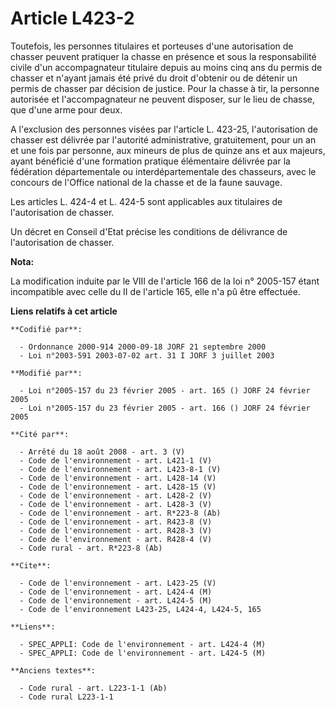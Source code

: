 # Article L423-2

Toutefois, les personnes titulaires et porteuses d'une autorisation de chasser peuvent pratiquer la chasse en présence et
sous la responsabilité civile d'un accompagnateur titulaire depuis au moins cinq ans du permis de chasser et n'ayant jamais
été privé du droit d'obtenir ou de détenir un permis de chasser par décision de justice. Pour la chasse à tir, la personne
autorisée et l'accompagnateur ne peuvent disposer, sur le lieu de chasse, que d'une arme pour deux.

A l'exclusion des personnes visées par l'article L. 423-25, l'autorisation de chasser est délivrée par l'autorité
administrative, gratuitement, pour un an et une fois par personne, aux mineurs de plus de quinze ans et aux majeurs, ayant
bénéficié d'une formation pratique élémentaire délivrée par la fédération départementale ou interdépartementale des
chasseurs, avec le concours de l'Office national de la chasse et de la faune sauvage.

Les articles L. 424-4 et L. 424-5 sont applicables aux titulaires de l'autorisation de chasser.

Un décret en Conseil d'Etat précise les conditions de délivrance de l'autorisation de chasser.

**Nota:**

La modification induite par le VIII de l'article 166 de la loi n° 2005-157 étant incompatible avec celle du II de l'article
165, elle n'a pû être effectuée.

**Liens relatifs à cet article**

	**Codifié par**:

	  - Ordonnance 2000-914 2000-09-18 JORF 21 septembre 2000
	  - Loi n°2003-591 2003-07-02 art. 31 I JORF 3 juillet 2003

	**Modifié par**:

	  - Loi n°2005-157 du 23 février 2005 - art. 165 () JORF 24 février 2005
	  - Loi n°2005-157 du 23 février 2005 - art. 166 () JORF 24 février 2005

	**Cité par**:

	  - Arrêté du 18 août 2008 - art. 3 (V)
	  - Code de l'environnement - art. L421-1 (V)
	  - Code de l'environnement - art. L423-8-1 (V)
	  - Code de l'environnement - art. L428-14 (V)
	  - Code de l'environnement - art. L428-15 (V)
	  - Code de l'environnement - art. L428-2 (V)
	  - Code de l'environnement - art. L428-3 (V)
	  - Code de l'environnement - art. R*223-8 (Ab)
	  - Code de l'environnement - art. R423-8 (V)
	  - Code de l'environnement - art. R428-3 (V)
	  - Code de l'environnement - art. R428-4 (V)
	  - Code rural - art. R*223-8 (Ab)

	**Cite**:

	  - Code de l'environnement - art. L423-25 (V)
	  - Code de l'environnement - art. L424-4 (M)
	  - Code de l'environnement - art. L424-5 (M)
	  - Code de l'environnement L423-25, L424-4, L424-5, 165

	**Liens**:

	  - SPEC_APPLI: Code de l'environnement - art. L424-4 (M)
	  - SPEC_APPLI: Code de l'environnement - art. L424-5 (M)

	**Anciens textes**:

	  - Code rural - art. L223-1-1 (Ab)
	  - Code rural L223-1-1
